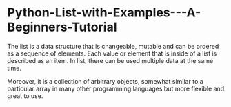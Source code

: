 # Python-List-with-Examples---A-Beginners-Tutorial

The list is a data structure that is changeable, mutable and can be ordered as a sequence of elements. Each value or element that is inside of a list is described as an item. In list, there can be used multiple data at the same time. 

Moreover, it is a collection of arbitrary objects, somewhat similar to a particular array in many other programming languages but more flexible and great to use.
